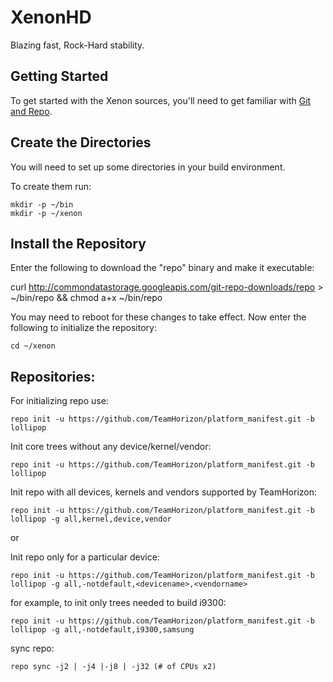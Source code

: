 XenonHD
===========
Blazing fast, Rock-Hard stability. 

Getting Started
---------------
To get started with the Xenon sources, you'll need to get
familiar with [Git and Repo](http://source.android.com/source/version-control.html).


Create the Directories
----------------------

You will need to set up some directories in your build environment.

To create them run:

    mkdir -p ~/bin
    mkdir -p ~/xenon


Install the Repository
----------------------

Enter the following to download the "repo" binary and make it executable:

curl http://commondatastorage.googleapis.com/git-repo-downloads/repo > ~/bin/repo && chmod a+x ~/bin/repo

You may need to reboot for these changes to take effect. 
Now enter the following to initialize the repository:

    cd ~/xenon


Repositories:
---------------

For initializing repo use:

    repo init -u https://github.com/TeamHorizon/platform_manifest.git -b lollipop

Init core trees without any device/kernel/vendor:

    repo init -u https://github.com/TeamHorizon/platform_manifest.git -b lollipop	

Init repo with all devices, kernels and vendors supported by TeamHorizon:

    repo init -u https://github.com/TeamHorizon/platform_manifest.git -b lollipop -g all,kernel,device,vendor
or 	

Init repo only for a particular device:

    repo init -u https://github.com/TeamHorizon/platform_manifest.git -b lollipop -g all,-notdefault,<devicename>,<vendorname>

for example, to init only trees needed to build i9300:

    repo init -u https://github.com/TeamHorizon/platform_manifest.git -b lollipop -g all,-notdefault,i9300,samsung

sync repo:

    repo sync -j2 | -j4 |-j8 | -j32 (# of CPUs x2)


